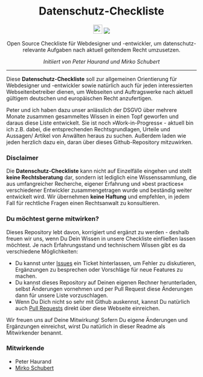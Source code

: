<h1 align="center">Datenschutz-Checkliste</h1>

<p align="center">
  <img src="https://assets-cdn.github.com/favicon.ico" width=24 height=24/>
  <a href="https://github.com/mirkoschubert/datenschutz-checkliste/blob/master/LICENSE.md">
    <img src="https://img.shields.io/github/license/mirkoschubert/datenschutz-checkliste.svg" />
  </a>
</p>

<p align="center">Open Source Checkliste für Webdesigner und -entwickler, um datenschutz-relevante Aufgaben nach aktuell geltendem Recht umzusetzen.</p>
<p align="center"><em>Initiiert von Peter Haurand und Mirko Schubert</em></p>

---

Diese **Datenschutz-Checkliste** soll zur allgemeinen Orientierung für Webdesigner und -entwickler sowie natürlich auch für jeden interessierten Webseitenbetreiber dienen, um Webseiten und Auftragswerke nach aktuell gültigem deutschen und europäischen Recht anzufertigen.

Peter und ich haben dazu unser anlässlich der DSGVO über mehrere Monate zusammen gesammeltes Wissen in einen Topf geworfen und daraus diese Liste entwickelt. Sie ist noch »Work-in-Progress« - aktuell bin ich z.B. dabei, die entsprechenden Rechtsgrundlagen, Urteile und Aussagen/ Artikel von Anwälten heraus zu suchen. Außerdem laden wie jeden herzlich dazu ein, daran über dieses Github-Repository mitzuwirken.

### Disclaimer

Die **Datenschutz-Checkliste** kann nicht auf Einzelfälle eingehen und stellt **keine Rechtsberatung** dar, sondern ist lediglich eine Wissenssammlung, die aus umfangreicher Recherche, eigener Erfahrung und »best practices« verschiedener Entwickler zusammengetragen wurde und beständig weiter entwickelt wird. Wir übernehmen **keine Haftung** und empfehlen, in jedem Fall für rechtliche Fragen einen Rechtsanwalt zu konsultieren.

### Du möchtest gerne mitwirken?

Dieses Repository lebt davon, korrigiert und ergänzt zu werden - deshalb freuen wir uns, wenn Du Dein Wissen in unsere Checkliste einfließen lassen möchtest. Je nach Erfahrungsstand und technischem Wissen gibt es da verschiedene Möglichkeiten:

* Du kannst unter [Issues](https://github.com/mirkoschubert/datenschutz-checkliste/issues) ein Ticket hinterlassen, um Fehler zu diskutieren, Ergänzungen zu besprechen oder Vorschläge für neue Features zu machen.
* Du kannst dieses Repository auf Deinen eigenen Rechner herunterladen, selbst Änderungen vornehmen und per Pull Request diese Änderungen dann für unsere Liste vorzuschlagen.
* Wenn Du Dich nicht so sehr mit Github auskennst, kannst Du natürlich auch [Pull Requests](https://help.github.com/articles/about-pull-requests/) direkt über diese Webseite einreichen.

Wir freuen uns auf Deine Mitwirkung! Sofern Du eigene Änderungen und Ergänzungen einreichst, wirst Du natürlich in dieser Readme als Mitwirkender benannt.

### Mitwirkende

* Peter Haurand
* [Mirko Schubert](https://github.com/mirkoschubert)
